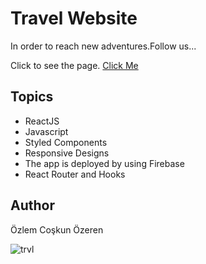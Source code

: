 
# Travel Website

In order to reach new adventures.Follow us...

Click to see the page.
[Click Me]()

## Topics

- ReactJS
- Javascript
- Styled Components
- Responsive Designs
- The app is deployed by using Firebase
- React Router and Hooks



## Author
Özlem Coşkun Özeren

![trvl](https://user-images.githubusercontent.com/99963677/167411435-1ff6ce76-cf94-4c57-bf8c-4c3b813a1dc5.png)


